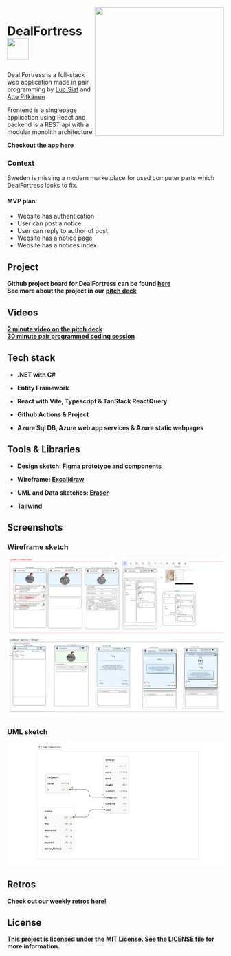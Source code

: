 <img align="right" width="300px" height="300px" src="https://cdn.discordapp.com/attachments/1086348202283909260/1116267299079458848/DealFortressLogoDetailed.png"/>

# DealFortress <img  width="50px" height="50px" src="https://cdn.discordapp.com/attachments/1114265597551857695/1116650269594366023/simpleInvertedDealFortress.png"/>
Deal Fortress is a full-stack web application 
made in pair programming by [Luc Siat](https://github.com/Luc-Siat) and [Atte Pitkänen](https://github.com/attepitkaenen) 

Frontend is a singlepage application using React and backend is a REST api with a modular monolith architecture. 

<strong>
  
  Checkout the app [here](https://green-sand-04a2d9f03.3.azurestaticapps.net/)  
</strong>

### Context

Sweden is missing a modern marketplace for used computer parts which DealFortress looks to fix.

#### MVP plan:

  - Website has authentication
  - User can post a notice
  - User can reply to author of post
  - Website has a notice page
  - Website has a notices index




## Project

<strong>Github project board for DealFortress can be found <strong>[here](https://github.com/orgs/DealFortress/projects/2/views/1)  
See more about the project in our [pitch deck](https://docs.google.com/presentation/d/1hlW0DBOonpe2wFysVZdgJIRN3Cm0_9keEeikIJLs-qU/edit?usp=sharing)

## Videos
[2 minute video on the pitch deck](https://streamable.com/geq9mt)  
[30 minute pair programmed coding session](https://youtu.be/bgvt1kpQ9RY)




## Tech stack


  - .NET with C# 

  - Entity Framework

  - React with Vite, Typescript & TanStack ReactQuery

  - Github Actions & Project

  - Azure Sql DB, Azure web app services & Azure static webpages


## Tools & Libraries


  <!-- - Auth0
  - Formik -->
  - Design sketch: [Figma prototype and components](https://www.figma.com/file/6pMA53jsPBJ6p0kguOzKba/Deal-Fortress-prototype?type=design&node-id=0-1&t=9esxib8YXRiofpYN-0)
  
  - Wireframe: [Excalidraw](https://excalidraw.com/#room=2ab6f5d1e7b980f0d720,gnL2G7lG_2TnaVrYLOBTKg)
  
  - UML and Data sketches: [Eraser](https://app.eraser.io/workspace/ODF2nY7EUHBNB5rJDnyo?origin=share)
  
  - Tailwind

<!-- ![Screenshot](./screenshot.png) -->

## Screenshots

### Wireframe sketch
<img src="excalidraw.png" />

### UML sketch
<img src="uml-sketch.png" />
  
## Retros  

Check out our weekly retros [here!](https://excalidraw.com/#room=508eb9dcd37a4f56d616,BPYWqjGnqLennZR7ifKXyA)


## License
This project is licensed under the MIT License. See the LICENSE file for more information.
